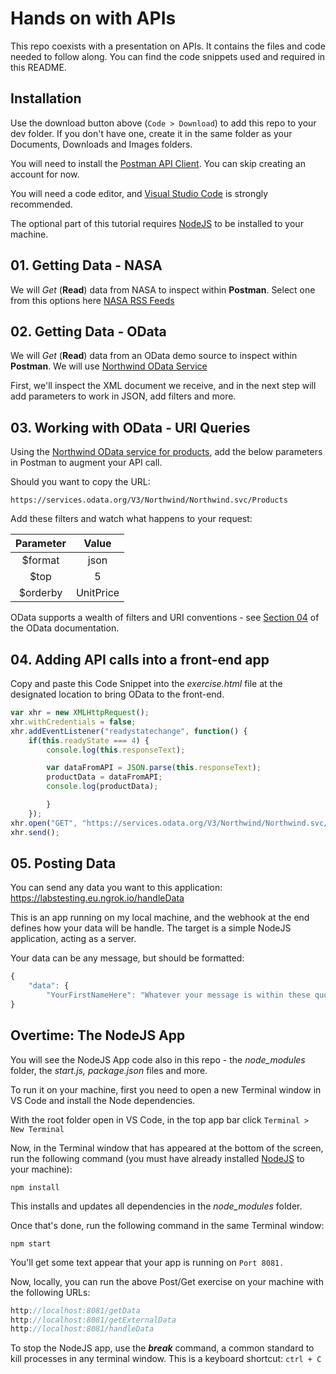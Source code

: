 # Hands on with APIs

This repo coexists with a presentation on APIs.
It contains the files and code needed to follow along.
You can find the code snippets used and required in this README.

## Installation 

Use the download button above (`Code > Download`) to add this repo to your dev folder. If you don't have one, create it in the same folder as your Documents, Downloads and Images folders.

You will need to install the [Postman API Client](https://www.postman.com/downloads/). You can skip creating an account for now.

You will need a code editor, and [Visual Studio Code](https://code.visualstudio.com/download) is strongly recommended.

The optional part of this tutorial requires [NodeJS](https://nodejs.org/en/download/) to be installed to your machine.

## 01. Getting Data - NASA

We will <em>Get</em> (**Read**) data from NASA to inspect within **Postman**. 
Select one from this options here [NASA RSS Feeds](https://www.nasa.gov/content/nasa-rss-feeds  
)

## 02. Getting Data - OData

We will <em>Get</em> (**Read**) data from an OData demo source to inspect within **Postman**. 
We will use [Northwind OData Service](https://services.odata.org/V3/Northwind/Northwind.svc/)

First, we'll inspect the XML document we receive, and in the next step will add parameters to work in JSON, add filters and more.

## 03. Working with OData - URI Queries

Using the [Northwind OData service for products]( https://services.odata.org/V3/Northwind/Northwind.svc/Products), add the below parameters in Postman to augment your API call.

Should you want to copy the URL:

```https://services.odata.org/V3/Northwind/Northwind.svc/Products```

Add these filters and watch what happens to your request:

Parameter | Value
:---: | :---:
$format | json
$top | 5
$orderby | UnitPrice

OData supports a wealth of filters and URI conventions - see [Section 04](https://www.odata.org/documentation/odata-version-2-0/uri-conventions/#QueryStringOptions) of the OData documentation.

## 04. Adding API calls into a front-end app

Copy and paste this Code Snippet into the <em>exercise.html</em> file at the designated location to bring OData to the front-end.

```javascript
var xhr = new XMLHttpRequest();
xhr.withCredentials = false;
xhr.addEventListener("readystatechange", function() {
    if(this.readyState === 4) {
        console.log(this.responseText);

        var dataFromAPI = JSON.parse(this.responseText);
        productData = dataFromAPI;
        console.log(productData);

        }
    });
xhr.open("GET", "https://services.odata.org/V3/Northwind/Northwind.svc/Products(9)?$format=json");
xhr.send();
```

## 05. Posting Data

You can send any data you want to this application: https://labstesting.eu.ngrok.io/handleData

This is an app running on my local machine, and the webhook at the end defines how your data will be handle. The target is a simple NodeJS application, acting as a server. 

Your data can be any message, but should be formatted:

```javascript
{
    "data": {
        "YourFirstNameHere": "Whatever your message is within these quotes."
}
```

## Overtime: The NodeJS App

You will see the NodeJS App code also in this repo - the <em>node_modules</em> folder, the <em>start.js, package.json</em> files and more.

To run it on your machine, first you need to open a new Terminal window in VS Code and install the Node dependencies.

With the root folder open in VS Code, in the top app bar click `Terminal > New Terminal`

Now, in the Terminal window that has appeared at the bottom of the screen, run the following command (you must have already installed [NodeJS](https://nodejs.org/en/download/) to your machine):
```
npm install
```

This installs and updates all dependencies in the <em>node_modules</em> folder. 

Once that's done, run the following command in the same Terminal window:
```
npm start
```

You'll get some text appear that your app is running on `Port 8081.`

Now, locally, you can run the above Post/Get exercise on your machine with the following URLs:
```javascript
http://localhost:8081/getData
http://localhost:8081/getExternalData
http://localhost:8081/handleData
```

To stop the NodeJS app, use the **<em>break</em>** command, a common standard to kill processes in any terminal window. This is a keyboard shortcut:
`ctrl + C`